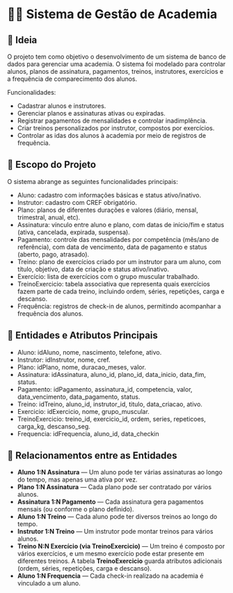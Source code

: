 
# 🏋️‍♂️ Sistema de Gestão de Academia

## 📌 Ideia

O projeto tem como objetivo o desenvolvimento de um sistema de banco de dados para gerenciar uma academia.
O sistema foi modelado para controlar alunos, planos de assinatura, pagamentos, treinos, instrutores, exercícios e a frequência de comparecimento dos alunos.

Funcionalidades:

- Cadastrar alunos e instrutores.
- Gerenciar planos e assinaturas ativas ou expiradas.
- Registrar pagamentos de mensalidades e controlar inadimplência.
- Criar treinos personalizados por instrutor, compostos por exercícios.
- Controlar as idas dos alunos à academia por meio de registros de frequência.


## 🎯 Escopo do Projeto
O sistema abrange as seguintes funcionalidades principais:
- Aluno: cadastro com informações básicas e status ativo/inativo.
- Instrutor: cadastro com CREF obrigatório.
- Plano: planos de diferentes durações e valores (diário, mensal, trimestral, anual, etc).
- Assinatura: vínculo entre aluno e plano, com datas de início/fim e status (ativa, cancelada, expirada, suspensa).
- Pagamento: controle das mensalidades por competência (mês/ano de referência), com data de vencimento, data de pagamento e status (aberto, pago, atrasado).
- Treino: plano de exercícios criado por um instrutor para um aluno, com título, objetivo, data de criação e status ativo/inativo.
- Exercício: lista de exercícios com o grupo muscular trabalhado.
- TreinoExercicio: tabela associativa que representa quais exercícios fazem parte de cada treino, incluindo ordem, séries, repetições, carga e descanso.
- Frequência: registros de check-in de alunos, permitindo acompanhar a frequência dos alunos.


## 🧩 Entidades e Atributos Principais

- Aluno: idAluno, nome, nascimento, telefone, ativo.
- Instrutor: idInstrutor, nome, cref.
- Plano: idPlano, nome, duracao_meses, valor.
- Assinatura: idAssinatura, aluno_id, plano_id, data_inicio, data_fim, status.
- Pagamento: idPagamento, assinatura_id, competencia, valor, data_vencimento, data_pagamento, status.
- Treino: idTreino, aluno_id, instrutor_id, titulo, data_criacao, ativo.
- Exercicio: idExercicio, nome, grupo_muscular.
- TreinoExercicio: treino_id, exercicio_id, ordem, series, repeticoes, carga_kg, descanso_seg.
- Frequencia: idFrequencia, aluno_id, data_checkin



##  🔗 Relacionamentos entre as Entidades
- __Aluno 1:N Assinatura__ — Um aluno pode ter várias assinaturas ao longo do tempo, mas apenas uma ativa por vez.     
- __Plano 1:N Assinatura__ — Cada plano pode ser contratado por vários alunos.
- __Assinatura 1:N Pagamento__ — Cada assinatura gera pagamentos mensais (ou conforme o plano definido).
- __Aluno 1:N Treino__ — Cada aluno pode ter diversos treinos ao longo do tempo.
- __Instrutor 1:N Treino__ — Um instrutor pode montar treinos para vários alunos.
- __Treino N:N Exercício (via TreinoExercicio)__ — Um treino é composto por vários exercícios, e um mesmo exercício pode estar presente em diferentes treinos.                A tabela **TreinoExercicio** guarda atributos adicionais (ordem, séries, repetições, carga e descanso).
- __Aluno 1:N Frequencia__ — Cada check-in realizado na academia é vinculado a um aluno.